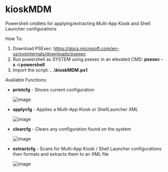 # kioskMDM
Powershell cmdlets for applying/extracting Multi-App Kiosk and Shell Launcher configurations

How To:


1. Download PSExec: https://docs.microsoft.com/en-us/sysinternals/downloads/psexec
2. Run powershell as SYSTEM using psexec in an elevated CMD: **psexec -s -i powershell**
3. Import the script: **. .\kioskMDM.ps1**

Available Functions:

- **printcfg**    - Shows current configuration

     ![image](https://user-images.githubusercontent.com/79944491/160303609-5683b48a-d976-458d-b6ed-86adcb01f185.png)

- **applycfg**    - Applies a Multi-App Kiosk or ShellLauncher XML

     ![image](https://user-images.githubusercontent.com/79944491/160303637-600fa903-9719-4939-a32d-0233473b029e.png)

- **clearcfg**    - Clears any configuration found on the system

     ![image](https://user-images.githubusercontent.com/79944491/160303670-c01a7e25-2f3b-4b7a-9cf8-a31c3edfda9f.png)

- **extractcfg**  - Scans for Multi-App Kiosk / Shell Launcher configurations then formats and extracts them to an XML file

     ![image](https://user-images.githubusercontent.com/79944491/160303662-781f0387-c9ad-4226-a442-16ac4c0aac3d.png)
